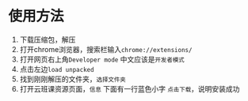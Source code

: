 # 使用方法

1. 下载压缩包，解压
2. 打开chrome浏览器，搜索栏输入`chrome://extensions/`
3. 打开网页右上角`Developer mode` 中文应该是`开发者模式`
4. 点击左边`load unpacked`
5. 找到刚刚解压的文件夹，`选择文件夹` 
6. 打开云班课资源页面，`信息` 下面有一行蓝色小字 `点击下载`，说明安装成功

